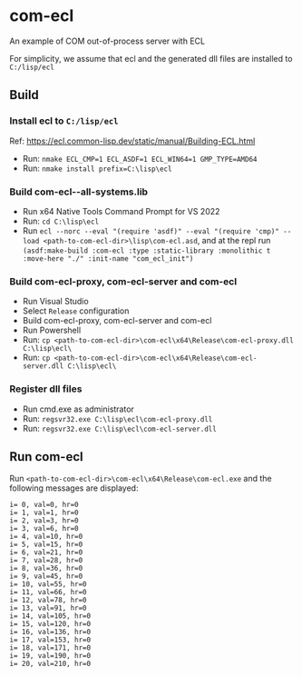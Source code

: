 # com-ecl
An example of COM out-of-process server with ECL

For simplicity, we assume that ecl and the generated dll files are installed to `C:/lisp/ecl`

## Build

### Install ecl to `C:/lisp/ecl`

Ref: https://ecl.common-lisp.dev/static/manual/Building-ECL.html

- Run: `nmake ECL_CMP=1 ECL_ASDF=1 ECL_WIN64=1 GMP_TYPE=AMD64`
- Run: `nmake install prefix=C:\lisp\ecl`

### Build com-ecl--all-systems.lib

- Run x64 Native Tools Command Prompt for VS 2022
- Run: `cd C:\lisp\ecl`
- Run `ecl --norc --eval "(require 'asdf)" --eval "(require 'cmp)" --load <path-to-com-ecl-dir>\lisp\com-ecl.asd`, and at the repl run `(asdf:make-build :com-ecl :type :static-library :monolithic t :move-here "./" :init-name "com_ecl_init")`

### Build com-ecl-proxy, com-ecl-server and com-ecl

- Run Visual Studio
- Select `Release` configuration
- Build com-ecl-proxy,  com-ecl-server and com-ecl
- Run Powershell
- Run: `cp <path-to-com-ecl-dir>\com-ecl\x64\Release\com-ecl-proxy.dll C:\lisp\ecl\`
- Run: `cp <path-to-com-ecl-dir>\com-ecl\x64\Release\com-ecl-server.dll C:\lisp\ecl\`

### Register dll files

- Run cmd.exe as administrator
- Run: `regsvr32.exe C:\lisp\ecl\com-ecl-proxy.dll`
- Run: `regsvr32.exe C:\lisp\ecl\com-ecl-server.dll`

## Run com-ecl

Run `<path-to-com-ecl-dir>\com-ecl\x64\Release\com-ecl.exe` and the following messages are displayed:

```
i= 0, val=0, hr=0
i= 1, val=1, hr=0
i= 2, val=3, hr=0
i= 3, val=6, hr=0
i= 4, val=10, hr=0
i= 5, val=15, hr=0
i= 6, val=21, hr=0
i= 7, val=28, hr=0
i= 8, val=36, hr=0
i= 9, val=45, hr=0
i= 10, val=55, hr=0
i= 11, val=66, hr=0
i= 12, val=78, hr=0
i= 13, val=91, hr=0
i= 14, val=105, hr=0
i= 15, val=120, hr=0
i= 16, val=136, hr=0
i= 17, val=153, hr=0
i= 18, val=171, hr=0
i= 19, val=190, hr=0
i= 20, val=210, hr=0
```
